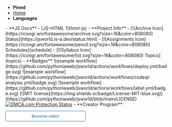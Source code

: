 - **Pined** <!-- dont edit this area -->
- [Home](home)
- **Languages** <!-- dont edit this area -->
<div id="google_translate_element"></div>
- **JS Docs** <!--  edit this area -->
- [JS+HTML 1](html-js)
- **Project Info** <!-- dont edit this area -->
- [![Archive Icon](https://icongr.am/fontawesome/archive.svg?size=16&color=808080) Status](https://jsworld.is-a.dev/status.html)
- [![Assignments Icon](https://icongr.am/fontawesome/pencil.svg?size=16&color=808080) Schedules](schedule)
- [![Syllabus Icon](https://icongr.am/fontawesome/list.svg?size=16&color=808080) Topics](topics)
- **Badges**
![example workflow](https://github.com/pythoniaweb/jsworld/actions/workflows/deploy.yml/badge.svg) 
![example workflow](https://github.com/pythoniaweb/jsworld/actions/workflows/codeql-analysis.yml/badge.svg) 
![example workflow](https://github.com/pythoniaweb/jsworld/actions/workflows/label.yml/badge.svg) 
[![MIT license](https://img.shields.io/badge/License-MIT-blue.svg)](https://github.com/pythoniaweb/jsworld/blob/main/LICENSE)
<a href="//www.dmca.com/Protection/Status.aspx?ID=000f1e75-bc82-42ae-b015-e3e21083647f" title="DMCA.com Protection Status" class="dmca-badge"> <img src ="https://images.dmca.com/Badges/dmca-badge-w100-5x1-07.png?ID=000f1e75-bc82-42ae-b015-e3e21083647f"  alt="DMCA.com Protection Status" /></a>  <script src="https://images.dmca.com/Badges/DMCABadgeHelper.min.js"> </script>
- **Creator Program**
<form action="https://github.com/pythoniaweb/jsworld/" target="_blank">
  <input type="submit" value="Become editor" style="cursor: pointer;margin-top:12px;padding:8px;background-color:#FFFFFF;border:1px solid #0374B5;border-radius:.25rem;color:#0374B5;display:inline-block;text-align:center;text-decoration:none;width:250px;-webkit-text-size-adjust:none;mso-hide:all;" />
</form>
